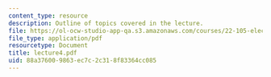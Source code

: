 ```yaml
---
content_type: resource
description: Outline of topics covered in the lecture.
file: https://ol-ocw-studio-app-qa.s3.amazonaws.com/courses/22-105-electromagnetic-interactions-fall-2005/88a376009863ec7c2c318f83364cc085_lecture4.pdf
file_type: application/pdf
resourcetype: Document
title: lecture4.pdf
uid: 88a37600-9863-ec7c-2c31-8f83364cc085
---
```

